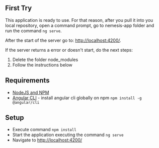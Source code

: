 ## First Try
This application is ready to use. For that reason, after you pull it into you local repository,
open a command prompt, go to nemesis-app folder and run the command `ng serve`.

After the start of the server go to: [http://localhost:4200/](http://localhost:4200/).

If the server returns a error or doesn't start, do the next steps:
1. Delete the folder node_modules
2. Follow the instructions below

## Requirements
* [NodeJS and NPM](https://nodejs.org/en/)
* [Angular CLI](https://cli.angular.io/) - install angular cli globally on npm `npm install -g @angular/cli`

## Setup
* Execute command `npm install`
* Start the application executing the command `ng serve`
* Navigate to [http://localhost:4200/](http://localhost:4200/)

